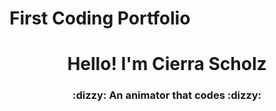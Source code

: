 # First Coding Portfolio
<h1 align="center"> Hello! I'm Cierra Scholz</h1> 
<h3 align="center"> :dizzy: An animator that codes :dizzy:</h3>
